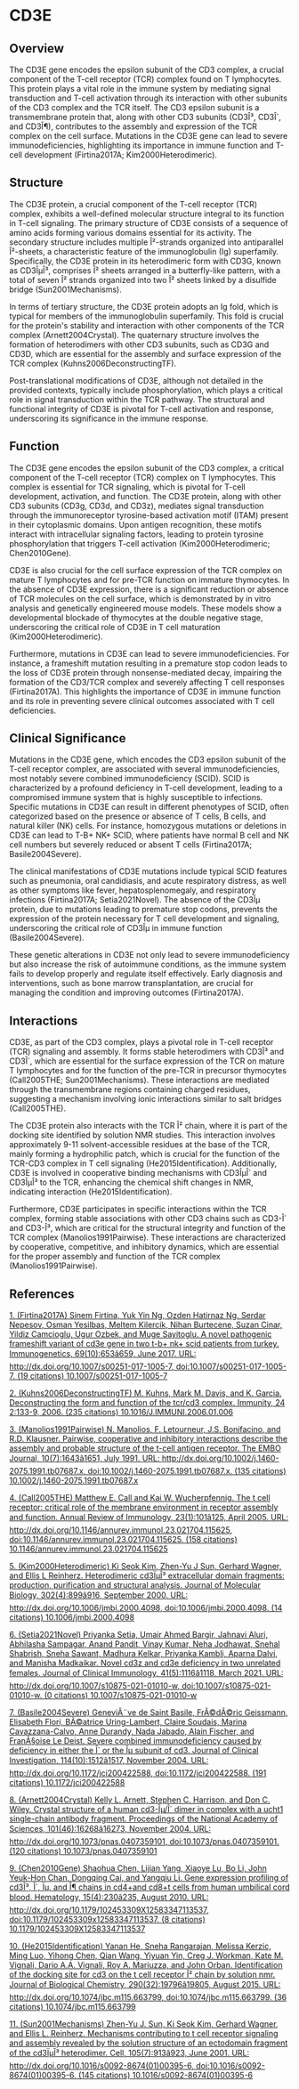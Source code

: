 # CD3E

## Overview
The CD3E gene encodes the epsilon subunit of the CD3 complex, a crucial component of the T-cell receptor (TCR) complex found on T lymphocytes. This protein plays a vital role in the immune system by mediating signal transduction and T-cell activation through its interaction with other subunits of the CD3 complex and the TCR itself. The CD3 epsilon subunit is a transmembrane protein that, along with other CD3 subunits (CD3Î³, CD3Î´, and CD3Î¶), contributes to the assembly and expression of the TCR complex on the cell surface. Mutations in the CD3E gene can lead to severe immunodeficiencies, highlighting its importance in immune function and T-cell development (Firtina2017A; Kim2000Heterodimeric).

## Structure
The CD3E protein, a crucial component of the T-cell receptor (TCR) complex, exhibits a well-defined molecular structure integral to its function in T-cell signaling. The primary structure of CD3E consists of a sequence of amino acids forming various domains essential for its activity. The secondary structure includes multiple Î²-strands organized into antiparallel Î²-sheets, a characteristic feature of the immunoglobulin (Ig) superfamily. Specifically, the CD3E protein in its heterodimeric form with CD3G, known as CD3ÎµÎ³, comprises Î² sheets arranged in a butterfly-like pattern, with a total of seven Î² strands organized into two Î² sheets linked by a disulfide bridge (Sun2001Mechanisms).

In terms of tertiary structure, the CD3E protein adopts an Ig fold, which is typical for members of the immunoglobulin superfamily. This fold is crucial for the protein's stability and interaction with other components of the TCR complex (Arnett2004Crystal). The quaternary structure involves the formation of heterodimers with other CD3 subunits, such as CD3G and CD3D, which are essential for the assembly and surface expression of the TCR complex (Kuhns2006DeconstructingTF).

Post-translational modifications of CD3E, although not detailed in the provided contexts, typically include phosphorylation, which plays a critical role in signal transduction within the TCR pathway. The structural and functional integrity of CD3E is pivotal for T-cell activation and response, underscoring its significance in the immune response.

## Function
The CD3E gene encodes the epsilon subunit of the CD3 complex, a critical component of the T-cell receptor (TCR) complex on T lymphocytes. This complex is essential for TCR signaling, which is pivotal for T-cell development, activation, and function. The CD3E protein, along with other CD3 subunits (CD3g, CD3d, and CD3z), mediates signal transduction through the immunoreceptor tyrosine-based activation motif (ITAM) present in their cytoplasmic domains. Upon antigen recognition, these motifs interact with intracellular signaling factors, leading to protein tyrosine phosphorylation that triggers T-cell activation (Kim2000Heterodimeric; Chen2010Gene).

CD3E is also crucial for the cell surface expression of the TCR complex on mature T lymphocytes and for pre-TCR function on immature thymocytes. In the absence of CD3E expression, there is a significant reduction or absence of TCR molecules on the cell surface, which is demonstrated by in vitro analysis and genetically engineered mouse models. These models show a developmental blockade of thymocytes at the double negative stage, underscoring the critical role of CD3E in T cell maturation (Kim2000Heterodimeric).

Furthermore, mutations in CD3E can lead to severe immunodeficiencies. For instance, a frameshift mutation resulting in a premature stop codon leads to the loss of CD3E protein through nonsense-mediated decay, impairing the formation of the CD3/TCR complex and severely affecting T cell responses (Firtina2017A). This highlights the importance of CD3E in immune function and its role in preventing severe clinical outcomes associated with T cell deficiencies.

## Clinical Significance
Mutations in the CD3E gene, which encodes the CD3 epsilon subunit of the T-cell receptor complex, are associated with several immunodeficiencies, most notably severe combined immunodeficiency (SCID). SCID is characterized by a profound deficiency in T-cell development, leading to a compromised immune system that is highly susceptible to infections. Specific mutations in CD3E can result in different phenotypes of SCID, often categorized based on the presence or absence of T cells, B cells, and natural killer (NK) cells. For instance, homozygous mutations or deletions in CD3E can lead to T-B+ NK+ SCID, where patients have normal B cell and NK cell numbers but severely reduced or absent T cells (Firtina2017A; Basile2004Severe).

The clinical manifestations of CD3E mutations include typical SCID features such as pneumonia, oral candidiasis, and acute respiratory distress, as well as other symptoms like fever, hepatosplenomegaly, and respiratory infections (Firtina2017A; Setia2021Novel). The absence of the CD3Îµ protein, due to mutations leading to premature stop codons, prevents the expression of the protein necessary for T cell development and signaling, underscoring the critical role of CD3Îµ in immune function (Basile2004Severe).

These genetic alterations in CD3E not only lead to severe immunodeficiency but also increase the risk of autoimmune conditions, as the immune system fails to develop properly and regulate itself effectively. Early diagnosis and interventions, such as bone marrow transplantation, are crucial for managing the condition and improving outcomes (Firtina2017A).

## Interactions
CD3E, as part of the CD3 complex, plays a pivotal role in T-cell receptor (TCR) signaling and assembly. It forms stable heterodimers with CD3Î³ and CD3Î´, which are essential for the surface expression of the TCR on mature T lymphocytes and for the function of the pre-TCR in precursor thymocytes (Call2005THE; Sun2001Mechanisms). These interactions are mediated through the transmembrane regions containing charged residues, suggesting a mechanism involving ionic interactions similar to salt bridges (Call2005THE).

The CD3E protein also interacts with the TCR Î² chain, where it is part of the docking site identified by solution NMR studies. This interaction involves approximately 9-11 solvent-accessible residues at the base of the TCR, mainly forming a hydrophilic patch, which is crucial for the function of the TCR-CD3 complex in T cell signaling (He2015Identification). Additionally, CD3E is involved in cooperative binding mechanisms with CD3ÎµÎ´ and CD3ÎµÎ³ to the TCR, enhancing the chemical shift changes in NMR, indicating interaction (He2015Identification).

Furthermore, CD3E participates in specific interactions within the TCR complex, forming stable associations with other CD3 chains such as CD3-Î´ and CD3-Î³, which are critical for the structural integrity and function of the TCR complex (Manolios1991Pairwise). These interactions are characterized by cooperative, competitive, and inhibitory dynamics, which are essential for the proper assembly and function of the TCR complex (Manolios1991Pairwise).


## References


[1. (Firtina2017A) Sinem Firtina, Yuk Yin Ng, Ozden Hatirnaz Ng, Serdar Nepesov, Osman Yesilbas, Meltem Kilercik, Nihan Burtecene, Suzan Cinar, Yildiz Camcioglu, Ugur Ozbek, and Muge Sayitoglu. A novel pathogenic frameshift variant of cd3e gene in two t-b+ nk+ scid patients from turkey. Immunogenetics, 69(10):653â659, June 2017. URL: http://dx.doi.org/10.1007/s00251-017-1005-7, doi:10.1007/s00251-017-1005-7. (19 citations) 10.1007/s00251-017-1005-7](https://doi.org/10.1007/s00251-017-1005-7)

[2. (Kuhns2006DeconstructingTF) M. Kuhns, Mark M. Davis, and K. Garcia. Deconstructing the form and function of the tcr/cd3 complex. Immunity, 24 2:133-9, 2006. (235 citations) 10.1016/J.IMMUNI.2006.01.006](https://doi.org/10.1016/J.IMMUNI.2006.01.006)

[3. (Manolios1991Pairwise) N. Manolios, F. Letourneur, J.S. Bonifacino, and R.D. Klausner. Pairwise, cooperative and inhibitory interactions describe the assembly and probable structure of the t-cell antigen receptor. The EMBO Journal, 10(7):1643â1651, July 1991. URL: http://dx.doi.org/10.1002/j.1460-2075.1991.tb07687.x, doi:10.1002/j.1460-2075.1991.tb07687.x. (135 citations) 10.1002/j.1460-2075.1991.tb07687.x](https://doi.org/10.1002/j.1460-2075.1991.tb07687.x)

[4. (Call2005THE) Matthew E. Call and Kai W. Wucherpfennig. The t cell receptor: critical role of the membrane environment in receptor assembly and function. Annual Review of Immunology, 23(1):101â125, April 2005. URL: http://dx.doi.org/10.1146/annurev.immunol.23.021704.115625, doi:10.1146/annurev.immunol.23.021704.115625. (158 citations) 10.1146/annurev.immunol.23.021704.115625](https://doi.org/10.1146/annurev.immunol.23.021704.115625)

[5. (Kim2000Heterodimeric) Ki Seok Kim, Zhen-Yu J Sun, Gerhard Wagner, and Ellis L Reinherz. Heterodimeric cd3ÏµÎ³ extracellular domain fragments: production, purification and structural analysis. Journal of Molecular Biology, 302(4):899â916, September 2000. URL: http://dx.doi.org/10.1006/jmbi.2000.4098, doi:10.1006/jmbi.2000.4098. (14 citations) 10.1006/jmbi.2000.4098](https://doi.org/10.1006/jmbi.2000.4098)

[6. (Setia2021Novel) Priyanka Setia, Umair Ahmed Bargir, Jahnavi Aluri, Abhilasha Sampagar, Anand Pandit, Vinay Kumar, Neha Jodhawat, Snehal Shabrish, Sneha Sawant, Madhura Kelkar, Priyanka Kambli, Aparna Dalvi, and Manisha Madkaikar. Novel cd3z and cd3e deficiency in two unrelated females. Journal of Clinical Immunology, 41(5):1116â1118, March 2021. URL: http://dx.doi.org/10.1007/s10875-021-01010-w, doi:10.1007/s10875-021-01010-w. (0 citations) 10.1007/s10875-021-01010-w](https://doi.org/10.1007/s10875-021-01010-w)

[7. (Basile2004Severe) GeneviÃ¨ve de Saint Basile, FrÃ©dÃ©ric Geissmann, Elisabeth Flori, BÃ©atrice Uring-Lambert, Claire Soudais, Marina Cavazzana-Calvo, Anne Durandy, Nada Jabado, Alain Fischer, and FranÃ§oise Le Deist. Severe combined immunodeficiency caused by deficiency in either the Î´ or the Îµ subunit of cd3. Journal of Clinical Investigation, 114(10):1512â1517, November 2004. URL: http://dx.doi.org/10.1172/jci200422588, doi:10.1172/jci200422588. (191 citations) 10.1172/jci200422588](https://doi.org/10.1172/jci200422588)

[8. (Arnett2004Crystal) Kelly L. Arnett, Stephen C. Harrison, and Don C. Wiley. Crystal structure of a human cd3-Îµ/Î´ dimer in complex with a ucht1 single-chain antibody fragment. Proceedings of the National Academy of Sciences, 101(46):16268â16273, November 2004. URL: http://dx.doi.org/10.1073/pnas.0407359101, doi:10.1073/pnas.0407359101. (120 citations) 10.1073/pnas.0407359101](https://doi.org/10.1073/pnas.0407359101)

[9. (Chen2010Gene) Shaohua Chen, Lijian Yang, Xiaoye Lu, Bo Li, John Yeuk-Hon Chan, Dongqing Cai, and Yangqiu Li. Gene expression profiling of cd3Î³, Î´, Ïµ, and Î¶ chains in cd4+and cd8+t cells from human umbilical cord blood. Hematology, 15(4):230â235, August 2010. URL: http://dx.doi.org/10.1179/102453309X12583347113537, doi:10.1179/102453309x12583347113537. (8 citations) 10.1179/102453309X12583347113537](https://doi.org/10.1179/102453309X12583347113537)

[10. (He2015Identification) Yanan He, Sneha Rangarajan, Melissa Kerzic, Ming Luo, Yihong Chen, Qian Wang, Yiyuan Yin, Creg J. Workman, Kate M. Vignali, Dario A.A. Vignali, Roy A. Mariuzza, and John Orban. Identification of the docking site for cd3 on the t cell receptor Î² chain by solution nmr. Journal of Biological Chemistry, 290(32):19796â19805, August 2015. URL: http://dx.doi.org/10.1074/jbc.m115.663799, doi:10.1074/jbc.m115.663799. (36 citations) 10.1074/jbc.m115.663799](https://doi.org/10.1074/jbc.m115.663799)

[11. (Sun2001Mechanisms) Zhen-Yu J. Sun, Ki Seok Kim, Gerhard Wagner, and Ellis L. Reinherz. Mechanisms contributing to t cell receptor signaling and assembly revealed by the solution structure of an ectodomain fragment of the cd3ÏµÎ³ heterodimer. Cell, 105(7):913â923, June 2001. URL: http://dx.doi.org/10.1016/s0092-8674(01)00395-6, doi:10.1016/s0092-8674(01)00395-6. (145 citations) 10.1016/s0092-8674(01)00395-6](https://doi.org/10.1016/s0092-8674(01)00395-6)
